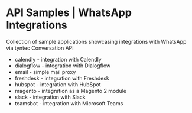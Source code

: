 # API Samples | WhatsApp Integrations

Collection of sample applications showcasing integrations with WhatsApp via tyntec Conversation API

- calendly - integration with Calendly
- dialogflow - integration with Dialogflow
- email - simple mail proxy
- freshdesk - integration with Freshdesk
- hubspot - integration with HubSpot
- magento - integration as a Magento 2 module
- slack - integration with Slack
- teamsbot - integration with Microsoft Teams